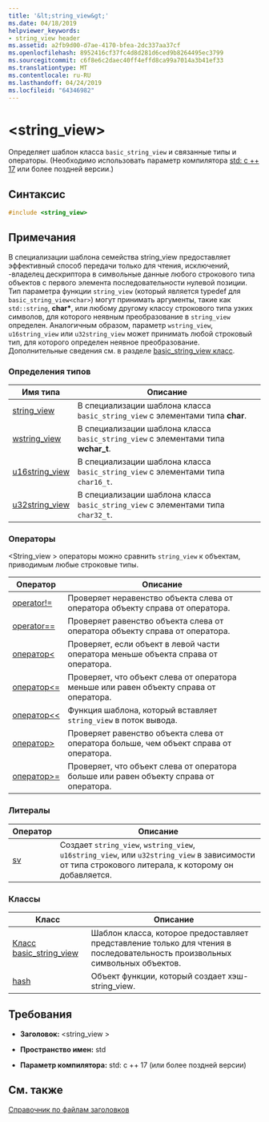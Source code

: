```yaml
---
title: '&lt;string_view&gt;'
ms.date: 04/18/2019
helpviewer_keywords:
- string_view header
ms.assetid: a2fb9d00-d7ae-4170-bfea-2dc337aa37cf
ms.openlocfilehash: 8952416cf37fc4d8d281d6ced9b8264495ec3799
ms.sourcegitcommit: c6f8e6c2daec40ff4effd8ca99a7014a3b41ef33
ms.translationtype: MT
ms.contentlocale: ru-RU
ms.lasthandoff: 04/24/2019
ms.locfileid: "64346982"
---
```

# <a name="ltstringviewgt"></a>&lt;string_view&gt;

Определяет шаблон класса `basic_string_view` и связанные типы и операторы. (Необходимо использовать параметр компилятора [std: c ++ 17](../build/reference/std-specify-language-standard-version.md) или более поздней версии.)

## <a name="syntax"></a>Синтаксис

```cpp
#include <string_view>
```

## <a name="remarks"></a>Примечания

В специализации шаблона семейства string_view предоставляет эффективный способ передачи только для чтения, исключений, -владелец дескриптора в символьные данные любого строкового типа объектов с первого элемента последовательности нулевой позиции. Тип параметра функции `string_view` (который является typedef для `basic_string_view<char>`) могут принимать аргументы, такие как `std::string`, **char\***, или любому другому классу строкового типа узких символов, для которого неявным преобразование в `string_view` определен. Аналогичным образом, параметр `wstring_view`, `u16string_view` или `u32string_view` может принимать любой строковый тип, для которого определен неявное преобразование. Дополнительные сведения см. в разделе [basic_string_view класс](../standard-library/basic-string-view-class.md).

### <a name="typedefs"></a>Определения типов

|Имя типа|Описание|
|-|-|
|[string_view](../standard-library/string-view-typedefs.md#string_view)|В специализации шаблона класса `basic_string_view` с элементами типа **char**.|
|[wstring_view](../standard-library/string-view-typedefs.md#wstring_view)|В специализации шаблона класса `basic_string_view` с элементами типа **wchar_t**.|
|[u16string_view](../standard-library/string-view-typedefs.md#u16string_view)|В специализации шаблона класса `basic_string_view` с элементами типа `char16_t`.|
|[u32string_view](../standard-library/string-view-typedefs.md#u32string_view)|В специализации шаблона класса `basic_string_view` с элементами типа `char32_t`.|

### <a name="operators"></a>Операторы

\<String_view > операторы можно сравнить `string_view` к объектам, приводимым любые строковые типы.

|Оператор|Описание|
|-|-|
|[operator!=](../standard-library/string-view-operators.md#op_neq)|Проверяет неравенство объекта слева от оператора объекту справа от оператора.|
|[operator==](../standard-library/string-view-operators.md#op_eq_eq)|Проверяет равенство объекта слева от оператора объекту справа от оператора.|
|[оператор<](../standard-library/string-view-operators.md#op_lt)|Проверяет, если объект в левой части оператора меньше объекта справа от оператора.|
|[оператор<=](../standard-library/string-view-operators.md#op_lt_eq)|Проверяет, что объект слева от оператора меньше или равен объекту справа от оператора.|
|[оператор<\<](../standard-library/string-view-operators.md#op_lt_lt)|Функция шаблона, который вставляет `string_view` в поток вывода.|
|[оператор>](../standard-library/string-view-operators.md#op_gt)|Проверяет равенство объекта слева от оператора больше, чем объект справа от оператора.|
|[оператор>=](../standard-library/string-view-operators.md#op_gt_eq)|Проверяет, что объект слева от оператора больше или равен объекту справа от оператора.|

### <a name="literals"></a>Литералы

|Оператор|Описание|
|-|-|
|[sv](../standard-library/string-view-operators.md#op_sv)|Создает `string_view`, `wstring_view`, `u16string_view`, или `u32string_view` в зависимости от типа строкового литерала, к которому он добавляется.|

### <a name="classes"></a>Классы

|Класс|Описание|
|-|-|
|[Класс basic_string_view](../standard-library/basic-string-view-class.md)|Шаблон класса, которое предоставляет представление только для чтения в последовательность произвольных символьных объектов.|
|[hash](string-view-hash.md)|Объект функции, который создает хэш-string_view.|

## <a name="requirements"></a>Требования

- **Заголовок:** \<string_view >

- **Пространство имен:** std

- **Параметр компилятора:** std: c ++ 17 (или более поздней версии)

## <a name="see-also"></a>См. также

[Справочник по файлам заголовков](../standard-library/cpp-standard-library-header-files.md)<br/>
